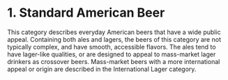 # 1. Standard American Beer

This category describes everyday American beers that have a wide public appeal. Containing both ales and lagers, the beers of this category are not typically complex, and have smooth, accessible flavors. The ales tend to have lager-like qualities, or are designed to appeal to mass-market lager drinkers as crossover beers. Mass-market beers with a more international appeal or origin are described in the International Lager category.